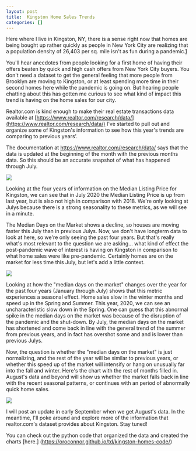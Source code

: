 ```yaml
---
layout: post
title:  Kingston Home Sales Trends
categories: []
---
```



Here where I live in Kingston, NY, there is a sense right now that homes are being bought up rather quickly as people in New York City are realizing that a population density of 26,403 per sq. mile isn't as fun during a pandemic.[1] 

You'll hear anecdotes from people looking for a first home of having their offers beaten by quick and high cash offers from New York City buyers. You don't need a dataset to get the general feeling that more people from Brooklyn are moving to Kingston, or at least spending more time in their second homes here while the pandemic is going on. But hearing people chatting about this has gotten me curious to see what kind of impact this trend is having on the home sales for our city. 

Realtor.com is kind enough to make their real estate transactions data available at [https://www.realtor.com/research/data/](https://www.realtor.com/research/data/)
I've started to pull out and organize some of Kingston's information to see how this year's trends are comparing to previous years'.

The documentation at https://www.realtor.com/research/data/ says that the data is updated at the beginning of the month with the previous months data. So this should be an accurate snapshot of what has happened through July. 


<img src="https://oroconnor.github.io/td/images/kingstondata_1.jpg">


Looking at the four years of information on the Median Listing Price for Kingston, we can see that in July 2020 the Median Listing Price is up from last year, but is also not high in comparison with 2018. We're only looking at Julys because there is a strong seasonality to these metrics, as we will see in a minute.

The Median Days on the Market shows a decline, so houses are moving faster this July than in previous Julys. Now, we don't have longterm data to look at here, so we're only seeing the past four years. But that's really what's most relevant to the question we are asking... what kind of effect the post-pandemic wave of interest is having on Kingston in comparison to what home sales were like pre-pandemic. Certainly homes are on the market for less time this July, but let's add a little context. 

<img src="https://oroconnor.github.io/td/images/kingstondata_2.jpg">

Looking at how the "median days on the market" changes over the year for the past four years (January through July) shows that this metric experiences a seasonal effect. Home sales slow in the winter months and speed up in the Spring and Summer. This year, 2020, we can see an uncharacteristic slow down in the Spring. One can guess that this abnormal spike in the median days on the market was because of the disruption of the pandemic and the shut-down. By July, the median days on the market has shortened and come back in line with the general trend of the summer from previous years, and in fact has overshot some and and is lower than previous Julys. 

Now, the question is whether the "median days on the market" is just normalizing, and the rest of the year will be similar to previous years, or whether this speed up of the market will intensify or hang on unusually far into the fall and winter. 
Here's the chart with the rest of months filled in. August's data and beyond will show us whether the market falls back in line with the recent seasonal patterns, or continues with an period of abnormally quick home sales. 

<img src="https://oroconnor.github.io/td/images/kingstondata_3.jpg">

I will post an update in early September when we get August's data. In the meantime, I'll poke around and explore more of the information that realtor.com's dataset provides about Kingston. Stay tuned!




You can check out the python code that organized the data and created the charts [here.] (https://oroconnor.github.io/td/kingston-homes-code/)













[1]: https://en.wikipedia.org/wiki/Demographics_of_New_York_City
